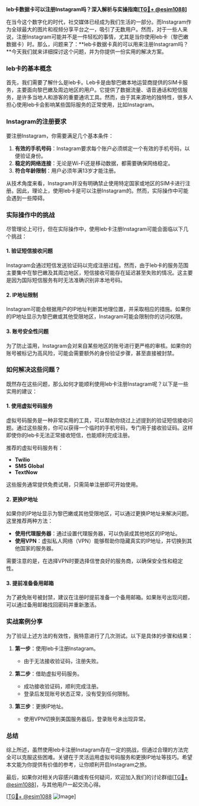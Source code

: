 **leb卡数据卡可以注册Instagram吗？深入解析与实操指南[[TG💪+ @esim1088](https://t.me/s/esim1088)]**

在当今这个数字化的时代，社交媒体已经成为我们生活的一部分。而Instagram作为全球最大的图片和视频分享平台之一，吸引了无数用户。然而，对于一些人来说，注册Instagram可能并不是一件轻松的事情，尤其是当你使用leb卡（黎巴嫩数据卡）时。那么，问题来了：**leb卡数据卡真的可以用来注册Instagram吗？**今天我们就来详细探讨这个问题，并为你提供一份实用的解决方案。

### leb卡的基本概念

首先，我们需要了解什么是leb卡。Leb卡是由黎巴嫩本地运营商提供的SIM卡服务，主要面向黎巴嫩及周边地区的用户。它提供了数据流量、语音通话和短信服务，是许多当地人和游客的重要通讯工具。然而，由于其来源地的独特性，很多人担心使用leb卡会影响某些国际服务的正常使用，比如Instagram。

### Instagram的注册要求

要注册Instagram，你需要满足几个基本条件：
1. **有效的手机号码**：Instagram要求每个账户必须绑定一个有效的手机号码，以便验证身份。
2. **稳定的网络连接**：无论是Wi-Fi还是移动数据，都需要确保网络稳定。
3. **符合年龄限制**：用户必须年满13岁才能注册。

从技术角度来看，Instagram并没有明确禁止使用特定国家或地区的SIM卡进行注册。因此，理论上，使用leb卡是可以注册Instagram的。然而，实际操作中可能会遇到一些障碍。

### 实际操作中的挑战

尽管理论上可行，但在实际操作中，使用leb卡注册Instagram可能会面临以下几个挑战：

#### 1. 验证短信接收问题
Instagram会通过短信发送验证码以完成注册过程。然而，由于leb卡的服务范围主要集中在黎巴嫩及其周边地区，短信接收可能存在延迟甚至失败的情况。这主要是因为国际短信服务有时无法准确识别非本地号码。

#### 2. IP地址限制
Instagram可能会根据用户的IP地址判断其地理位置，并采取相应的措施。如果你的IP地址显示为黎巴嫩或其他受限地区，Instagram可能会限制你的访问权限。

#### 3. 账号安全性问题
为了防止滥用，Instagram会对来自某些地区的账号进行更严格的审核。如果你的账号被标记为高风险，可能会需要额外的身份验证步骤，甚至直接被封禁。

### 如何解决这些问题？

既然存在这些问题，那么如何才能顺利使用leb卡注册Instagram呢？以下是一些实用的建议：

#### 1. 使用虚拟号码服务
虚拟号码服务是一种非常实用的工具，可以帮助你绕过上述提到的验证短信接收问题。通过这些服务，你可以获得一个临时的手机号码，专门用于接收验证码。这样即使你的leb卡无法正常接收短信，也能顺利完成注册。

推荐的虚拟号码服务有：
- **Twilio**
- **SMS Global**
- **TextNow**

这些服务通常提供免费试用，只需简单注册即可开始使用。

#### 2. 更换IP地址
如果你的IP地址显示为黎巴嫩或其他受限地区，可以通过更换IP地址来解决问题。这里推荐两种方法：
- **使用代理服务器**：通过设置代理服务器，可以伪装成其他地区的IP地址。
- **使用VPN**：虚拟私人网络（VPN）能够帮助你隐藏真实的IP地址，并切换到其他国家的服务器。

需要注意的是，在选择VPN时要选择信誉良好的服务商，以确保安全性和稳定性。

#### 3. 提前准备备用邮箱
为了避免账号被封禁，建议在注册时提前准备一个备用邮箱。如果账号出现问题，可以通过备用邮箱找回密码并重新激活。

### 实战案例分享

为了验证上述方法的有效性，我特意进行了几次测试。以下是具体的步骤和结果：

1. **第一步**：使用leb卡注册Instagram。
   - 由于无法接收验证码，注册失败。
   
2. **第二步**：借助虚拟号码服务。
   - 成功接收验证码，顺利完成注册。
   - 登录后发现账号状态正常，没有受到任何限制。

3. **第三步**：更换IP地址。
   - 使用VPN切换到美国服务器后，登录账号未出现异常。

### 总结

综上所述，虽然使用leb卡注册Instagram存在一定的挑战，但通过合理的方法完全可以克服这些困难。关键在于灵活运用虚拟号码服务和更换IP地址等技巧。希望本文能为你提供有价值的参考，让你顺利开启Instagram之旅。

最后，如果你对相关内容感兴趣或有任何疑问，欢迎加入我们的讨论群组[[TG💪+ @esim1088](https://t.me/s/esim1088)]，与其他用户一起交流心得。

[[TG💪+ @esim1088](https://t.me/s/esim1088) ![Image](https://i.postimg.cc/4NQfJmqS/Snipaste-2025-05-13-00-14-12.png)]